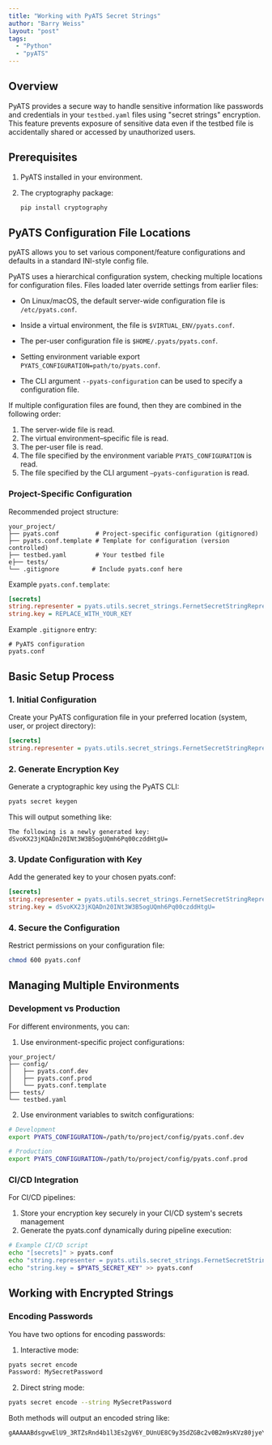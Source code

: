```yaml
---
title: "Working with PyATS Secret Strings"
author: "Barry Weiss"
layout: "post"
tags:
  - "Python"
  - "pyATS"
---
```


## Overview
PyATS provides a secure way to handle sensitive information like passwords and credentials in your `testbed.yaml` files using "secret strings" encryption. This feature prevents exposure of sensitive data even if the testbed file is accidentally shared or accessed by unauthorized users.

## Prerequisites
1. PyATS installed in your environment.
2. The cryptography package:

    ```bash
    pip install cryptography
    ```

## PyATS Configuration File Locations

pyATS allows you to set various component/feature configurations and defaults in a standard INI-style config file.

PyATS uses a hierarchical configuration system, checking multiple locations for configuration files. Files loaded later override settings from earlier files:

- On Linux/macOS, the default server-wide configuration file is `/etc/pyats.conf`.

- Inside a virtual environment, the file is `$VIRTUAL_ENV/pyats.conf`.

- The per-user configuration file is `$HOME/.pyats/pyats.conf`.

- Setting environment variable export `PYATS_CONFIGURATION=path/to/pyats.conf`.

- The CLI argument `--pyats-configuration` can be used to specify a configuration file.

If multiple configuration files are found, then they are combined in the following order:

1. The server-wide file is read.
2. The virtual environment–specific file is read.
3. The per-user file is read.
4. The file specified by the environment variable `PYATS_CONFIGURATION` is read.
5. The file specified by the CLI argument `–pyats-configuration` is read.


### Project-Specific Configuration
Recommended project structure:
```
your_project/
├── pyats.conf          # Project-specific configuration (gitignored)
├── pyats.conf.template # Template for configuration (version controlled)
├── testbed.yaml        # Your testbed file
e├── tests/
└── .gitignore         # Include pyats.conf here
```

Example `pyats.conf.template`:
```ini
[secrets]
string.representer = pyats.utils.secret_strings.FernetSecretStringRepresenter
string.key = REPLACE_WITH_YOUR_KEY
```

Example `.gitignore` entry:
```
# PyATS configuration
pyats.conf
```

## Basic Setup Process

### 1. Initial Configuration
Create your PyATS configuration file in your preferred location (system, user, or project directory):

```ini
[secrets]
string.representer = pyats.utils.secret_strings.FernetSecretStringRepresenter
```

### 2. Generate Encryption Key
Generate a cryptographic key using the PyATS CLI:

```bash
pyats secret keygen
```

This will output something like:
```
The following is a newly generated key:
dSvoKX23jKQADn20INt3W3B5ogUQmh6Pq00czddHtgU=
```

### 3. Update Configuration with Key
Add the generated key to your chosen pyats.conf:

```ini
[secrets]
string.representer = pyats.utils.secret_strings.FernetSecretStringRepresenter
string.key = dSvoKX23jKQADn20INt3W3B5ogUQmh6Pq00czddHtgU=
```

### 4. Secure the Configuration
Restrict permissions on your configuration file:

```bash
chmod 600 pyats.conf
```

## Managing Multiple Environments

### Development vs Production
For different environments, you can:

1. Use environment-specific project configurations:
```
your_project/
├── config/
│   ├── pyats.conf.dev
│   ├── pyats.conf.prod
│   └── pyats.conf.template
├── tests/
└── testbed.yaml
```

2. Use environment variables to switch configurations:
```bash
# Development
export PYATS_CONFIGURATION=/path/to/project/config/pyats.conf.dev

# Production
export PYATS_CONFIGURATION=/path/to/project/config/pyats.conf.prod
```

### CI/CD Integration
For CI/CD pipelines:
1. Store your encryption key securely in your CI/CD system's secrets management
2. Generate the pyats.conf dynamically during pipeline execution:

```bash
# Example CI/CD script
echo "[secrets]" > pyats.conf
echo "string.representer = pyats.utils.secret_strings.FernetSecretStringRepresenter" >> pyats.conf
echo "string.key = $PYATS_SECRET_KEY" >> pyats.conf
```

## Working with Encrypted Strings

### Encoding Passwords
You have two options for encoding passwords:

1. Interactive mode:
```bash
pyats secret encode
Password: MySecretPassword
```

2. Direct string mode:
```bash
pyats secret encode --string MySecretPassword
```

Both methods will output an encoded string like:
```
gAAAAABdsgvwElU9_3RTZsRnd4b1l3Es2gV6Y_DUnUE8C9y3SdZGBc2v0B2m9sKVz80jyeYhlWKMDwtqfwlbg4sQ2Y0a843luOrZyyOuCgZ7bxE5X3Dk_NY=
```

###
